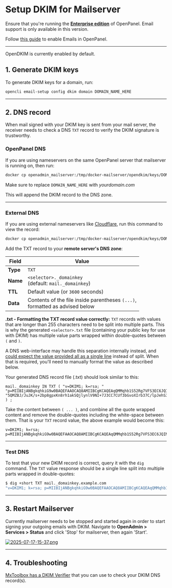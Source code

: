 # Setup DKIM for Mailserver

Ensure that you're running the [**Enterprise edition**](https://openpanel.com/enterprise/) of OpenPanel. Email support is only available in this version.

Follow [this guide](/docs/articles/user-experience/how-to-setup-email-in-openpanel/) to enable Emails in OpenPanel.

---

OpenDKIM is currently enabled by default.

## 1. Generate DKIM keys

To generate DKIM keys for a domain, run:

```bash
opencli email-setup config dkim domain DOMAIN_NAME_HERE
```

---

## 2. DNS record

When mail signed with your DKIM key is sent from your mail server, the receiver needs to check a DNS `TXT` record to verify the DKIM signature is trustworthy.

### OpenPanel DNS

If you are using nameservers on the same OpenPanel server that mailserver is running on, then run:
```bash
docker cp openadmin_mailserver:/tmp/docker-mailserver/opendkim/keys/DOMAIN_NAME_HERE/mail.txt /tmp/mail.txt && cat /tmp/mail.txt >> /etc/bind/zones/DOMAIN_NAME_HERE.zone
```

Make sure to replace `DOMAIN_NAME_HERE` with *yourdomain.com*

This will append the DKIM record to the DNS zone.

---

### External DNS

If you are using external nameservers like [Cloudflare](https://www.cloudflare.com/), run this command to view the record:

```bash
docker cp openadmin_mailserver:/tmp/docker-mailserver/opendkim/keys/DOMAIN_NAME_HERE/mail.txt /tmp/mail.txt && cat /tmp/mail.txt
```

Add the TXT record to your **remote server's DNS zone**:

| **Field** | **Value**                                                                      |
| --------- | ------------------------------------------------------------------------------ |
| **Type**  | `TXT`                                                                          |
| **Name**  | `<selector>._domainkey`<br>(default: `mail._domainkey`)                        |
| **TTL**   | Default value (or `3600` seconds)                                              |
| **Data**  | Contents of the file inside parentheses `(...)`,<br>formatted as advised below |

**<selector>.txt - Formatting the TXT record value correctly:**
`TXT` records with values that are longer than 255 characters need to be split into multiple parts. This is why the generated `<selector>.txt` file (containing your public key for use with DKIM) has multiple value parts wrapped within double-quotes between `(` and `)`.

A DNS web-interface may handle this separation internally instead, and [could expect the value provided all as a single line](https://serverfault.com/questions/763815/route-53-doesnt-allow-adding-dkim-keys-because-length-is-too-long) instead of split. When that is required, you'll need to manually format the value as described below.

Your generated DNS record file (<selector>.txt) should look similar to this:

```
mail._domainkey IN TXT ( "v=DKIM1; k=rsa; "
"p=MIIBIjANBgkqhkiG9w0BAQEFAAOCAQ8AMIIBCgKCAQEAqQMMqhb1S52Rg7VFS3EC6JQIMxNDdiBmOKZvY5fiVtD3Z+yd9ZV+V8e4IARVoMXWcJWSR6xkloitzfrRtJRwOYvmrcgugOalkmM0V4Gy/2aXeamuiBuUc4esDQEI3egmtAsHcVY1XCoYfs+9VqoHEq3vdr3UQ8zP/l+FP5UfcaJFCK/ZllqcO2P1GjIDVSHLdPpRHbMP/tU1a9mNZ"
"5QMZBJ/JuJK/s+2bp8gpxKn8rh1akSQjlynlV9NI+7J3CC7CUf3bGvoXIrb37C/lpJehS39KNtcGdaRufKauSfqx/7SxA0zyZC+r13f7ASbMaQFzm+/RRusTqozY/p/MsWx8QIDAQAB"
) ;
```

Take the content between `( ... )`, and combine all the quote wrapped content and remove the double-quotes including the white-space between them. That is your `TXT` record value, the above example would become this:

```
v=DKIM1; k=rsa; p=MIIBIjANBgkqhkiG9w0BAQEFAAOCAQ8AMIIBCgKCAQEAqQMMqhb1S52Rg7VFS3EC6JQIMxNDdiBmOKZvY5fiVtD3Z+yd9ZV+V8e4IARVoMXWcJWSR6xkloitzfrRtJRwOYvmrcgugOalkmM0V4Gy/2aXeamuiBuUc4esDQEI3egmtAsHcVY1XCoYfs+9VqoHEq3vdr3UQ8zP/l+FP5UfcaJFCK/ZllqcO2P1GjIDVSHLdPpRHbMP/tU1a9mNZ5QMZBJ/JuJK/s+2bp8gpxKn8rh1akSQjlynlV9NI+7J3CC7CUf3bGvoXIrb37C/lpJehS39KNtcGdaRufKauSfqx/7SxA0zyZC+r13f7ASbMaQFzm+/RRusTqozY/p/MsWx8QIDAQAB
```
---

### Test DNS

To test that your new DKIM record is correct, query it with the `dig` command. The `TXT` value response should be a single line split into multiple parts wrapped in double-quotes:

```bash
$ dig +short TXT mail._domainkey.example.com
"v=DKIM1; k=rsa; p=MIIBIjANBgkqhkiG9w0BAQEFAAOCAQ8AMIIBCgKCAQEAqQMMqhb1S52Rg7VFS3EC6JQIMxNDdiBmO.."
```

---

## 3. Restart Mailserver

Currently mailserver needs to be stopped and started again in order to start signing your outgoing emails with DKIM. Navigate to **OpenAdmin > Services > Status** and click 'Stop' for mailserver, then again 'Start'.

[![2025-07-17-15-37.png](https://i.postimg.cc/d3hgY01F/2025-07-17-15-37.png)](https://postimg.cc/ctNF70wk)

---

## 4. Troubleshooting

[MxToolbox has a DKIM Verifier](https://mxtoolbox.com/dkim.aspx) that you can use to check your DKIM DNS record(s).

